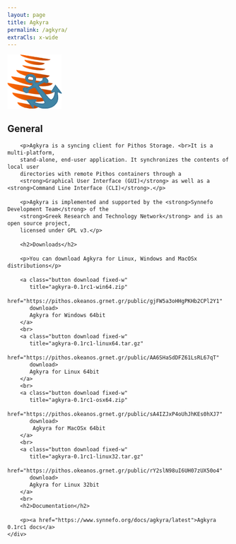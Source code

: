 ```yaml
---
layout: page
title: Agkyra
permalink: /agkyra/
extraCls: x-wide
---
```


<div class="clearfix">
    <div class="lt">
        <img src="/assets/agkyra-logo.png">
    </div>
    <div class="rt">
        <h2>General</h2>

        <p>Agkyra is a syncing client for Pithos Storage. <br>It is a multi-platform,
        stand-alone, end-user application. It synchronizes the contents of local user
        directories with remote Pithos containers through a
        <strong>Graphical User Interface (GUI)</strong> as well as a <strong>Command Line Interface (CLI)</strong>.</p>

        <p>Agkyra is implemented and supported by the <strong>Synnefo Development Team</strong> of the
        <strong>Greek Research and Technology Network</strong> and is an open source project,
        licensed under GPL v3.</p>

        <h2>Downloads</h2>

        <p>You can download Agkyra for Linux, Windows and MacOSx distributions</p>

        <a class="button download fixed-w" 
           title="agkyra-0.1rc1-win64.zip" 
           href="https://pithos.okeanos.grnet.gr/public/gjFW5a3oHHgPKHb2CPl2Y1" 
           download>
           Agkyra for Windows 64bit
        </a>
        <br>
        <a class="button download fixed-w" 
           title="agkyra-0.1rc1-linux64.tar.gz" 
           href="https://pithos.okeanos.grnet.gr/public/AA6SHaSdDFZ61LsRL67qT" 
           download>
           Agkyra for Linux 64bit
        </a>
        <br>
        <a class="button download fixed-w" 
           title="agkyra-0.1rc1-osx64.zip"
           href="https://pithos.okeanos.grnet.gr/public/sA4IZJxP4oUhJhKEs0hXJ7"
           download>
            Agkyra for MacOSx 64bit
        </a>
        <br>
        <a class="button download fixed-w" 
           title="agkyra-0.1rc1-linux32.tar.gz" 
           href="https://pithos.okeanos.grnet.gr/public/rY2slN98uI6UH07zUX50o4" 
           download>
           Agkyra for Linux 32bit
        </a>
        <br>
        <h2>Documentation</h2>

        <p><a href="https://www.synnefo.org/docs/agkyra/latest">Agkyra 0.1rc1 docs</a>
    </div>
</div>
